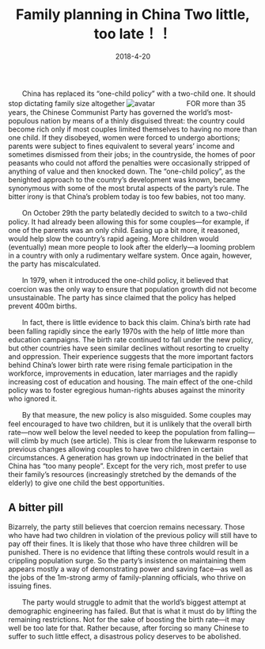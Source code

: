 ﻿---
layout: post
title: Family planning in China  Two little, too late！！
date: 2018-4-20
categories: blog
tags: [生活]
description: 哪管真理无穷，进一寸有一寸欢喜
---

　　China has replaced its “one-child policy” with a two-child one. It should stop dictating family size altogether
![avatar](http://p741xh8ey.bkt.clouddn.com/20151107_LDP002_0.jpg)
　　
　　FOR more than 35 years, the Chinese Communist Party has governed the world’s most-populous nation by means of a thinly disguised threat: the country could become rich only if most couples limited themselves to having no more than one child. If they disobeyed, women were forced to undergo abortions; parents were subject to fines equivalent to several years’ income and sometimes dismissed from their jobs; in the countryside, the homes of poor peasants who could not afford the penalties were occasionally stripped of anything of value and then knocked down. The “one-child policy”, as the benighted approach to the country’s development was known, became synonymous with some of the most brutal aspects of the party’s rule. The bitter irony is that China’s problem today is too few babies, not too many.

　　On October 29th the party belatedly decided to switch to a two-child policy. It had already been allowing this for some couples—for example, if one of the parents was an only child. Easing up a bit more, it reasoned, would help slow the country’s rapid ageing. More children would (eventually) mean more people to look after the elderly—a looming problem in a country with only a rudimentary welfare system. Once again, however, the party has miscalculated.

　　In 1979, when it introduced the one-child policy, it believed that coercion was the only way to ensure that population growth did not become unsustainable. The party has since claimed that the policy has helped prevent 400m births.

　　In fact, there is little evidence to back this claim. China’s birth rate had been falling rapidly since the early 1970s with the help of little more than education campaigns. The birth rate continued to fall under the new policy, but other countries have seen similar declines without resorting to cruelty and oppression. Their experience suggests that the more important factors behind China’s lower birth rate were rising female participation in the workforce, improvements in education, later marriages and the rapidly increasing cost of education and housing. The main effect of the one-child policy was to foster egregious human-rights abuses against the minority who ignored it.

　　By that measure, the new policy is also misguided. Some couples may feel encouraged to have two children, but it is unlikely that the overall birth rate—now well below the level needed to keep the population from falling—will climb by much (see article). This is clear from the lukewarm response to previous changes allowing couples to have two children in certain circumstances. A generation has grown up indoctrinated in the belief that China has “too many people”. Except for the very rich, most prefer to use their family’s resources (increasingly stretched by the demands of the elderly) to give one child the best opportunities.

## A bitter pill

Bizarrely, the party still believes that coercion remains necessary. Those who have had two children in violation of the previous policy will still have to pay off their fines. It is likely that those who have three children will be punished. There is no evidence that lifting these controls would result in a crippling population surge. So the party’s insistence on maintaining them appears mostly a way of demonstrating power and saving face—as well as the jobs of the 1m-strong army of family-planning officials, who thrive on issuing fines.

　　The party would struggle to admit that the world’s biggest attempt at demographic engineering has failed. But that is what it must do by lifting the remaining restrictions. Not for the sake of boosting the birth rate—it may well be too late for that. Rather because, after forcing so many Chinese to suffer to such little effect, a disastrous policy deserves to be abolished.













